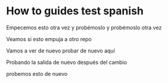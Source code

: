 # How to guides test spanish

Empecemos esto otra vez y probémoslo y probémoslo otra vez

Veamos si esto empuja a otro repo

Vamos a ver de nuevo probar de nuevo aquí

Probando la salida de nuevo después del cambio

probemos esto de nuevo
